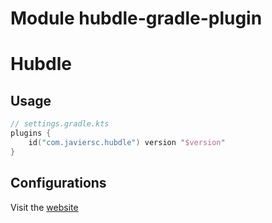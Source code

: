 # Module hubdle-gradle-plugin

# Hubdle

## Usage

```kotlin
// settings.gradle.kts
plugins {
    id("com.javiersc.hubdle") version "$version"
}
```

## Configurations

Visit the [website](https://hubdle.javiersc.com/extensions/)
